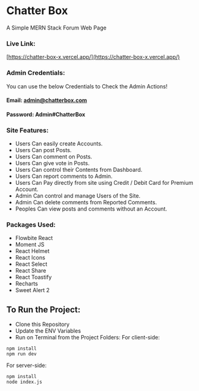 # Chatter Box

A Simple MERN Stack Forum Web Page

### Live Link:

[https://chatter-box-x.vercel.app/](https://chatter-box-x.vercel.app/)

### Admin Credentials:

You can use the below Credentials to Check the Admin Actions!

#### Email: admin@chatterbox.com

#### Password: Admin#ChatterBox

### Site Features:

- Users Can easily create Accounts.
- Users Can post Posts.
- Users Can comment on Posts.
- Users Can give vote in Posts.
- Users Can control their Contents from Dashboard.
- Users Can report comments to Admin.
- Users Can Pay directly from site using Credit / Debit Card for Premium Account.
- Admin Can control and manage Users of the Site.
- Admin Can delete comments from Reported Comments.
- Peoples Can view posts and comments without an Account.

### Packages Used:

- Flowbite React
- Moment JS
- React Helmet
- React Icons
- React Select
- React Share
- React Toastify
- Recharts
- Sweet Alert 2

## To Run the Project:
- Clone this Repository
- Update the ENV Variables
- Run on Terminal from the Project Folders:
For client-side:
```
npm install
npm run dev
```
For server-side:
```
npm install
node index.js
```